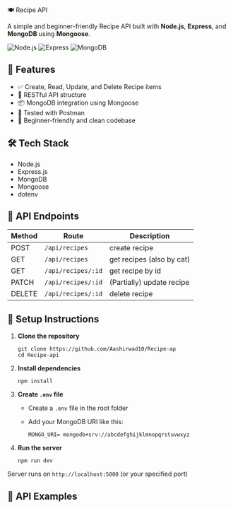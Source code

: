 🍽️ Recipe API

A simple and beginner-friendly Recipe API built with **Node.js**, **Express**, and **MongoDB** using **Mongoose**.

![Node.js](https://img.shields.io/badge/Node.js-339933?style=for-the-badge&logo=nodedotjs&logoColor=white)
![Express](https://img.shields.io/badge/Express.js-000000?style=for-the-badge&logo=express&logoColor=white)
![MongoDB](https://img.shields.io/badge/MongoDB-4EA94B?style=for-the-badge&logo=mongodb&logoColor=white)

## 🚀 Features

- ✅ Create, Read, Update, and Delete Recipe items
- 🧱 RESTful API structure
- 📦 MongoDB integration using Mongoose
- 🧪 Tested with Postman
- 🌱 Beginner-friendly and clean codebase

## 🛠️ Tech Stack

- Node.js
- Express.js
- MongoDB
- Mongoose
- dotenv

## 📮 API Endpoints

| Method | Route               | Description                              |
|--------|-------------------  |------------------------------------------|
| POST   | `/api/recipes`      | create recipe                            |
| GET    | `/api/recipes`      | get recipes (also by cat)                |
| GET    | `/api/recipes/:id`  | get recipe by id                         |
| PATCH  | `/api/recipes/:id`  | (Partially) update recipe                |
| DELETE | `/api/recipes/:id`  |  delete recipe                           |


## 🔧 Setup Instructions

1. **Clone the repository**

    ```
    git clone https://github.com/Aashirwad10/Recipe-ap
    cd Recipe-api
    ```
    
2. **Install dependencies**

    ```
    npm install
    ```

3. **Create `.env` file**

    - Create a `.env` file in the root folder
    - Add your MongoDB URI like this:

      ```
      MONGO_URI= mongodb+srv://abcdefghijklmnopqrstuvwxyz
      ```

4. **Run the server**

    ```
    npm run dev
    ```

Server runs on `http://localhost:5000` (or your specified port)

## 📸 API Examples
